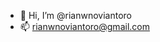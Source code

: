 - 👋 Hi, I’m @rianwnoviantoro
- 📫 rianwnoviantoro@gmail.com

<!---
rianwnoviantoro/rianwnoviantoro is a ✨ special ✨ repository because its `README.md` (this file) appears on your GitHub profile.
You can click the Preview link to take a look at your changes.
--->
